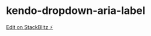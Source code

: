 # kendo-dropdown-aria-label

[Edit on StackBlitz ⚡️](https://stackblitz.com/edit/angular-uemanc-vkzjpf)